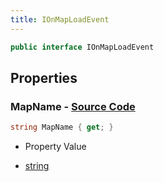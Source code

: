 ```yaml
---
title: IOnMapLoadEvent
---
```


```csharp
public interface IOnMapLoadEvent
```

## Properties

### **MapName** - [Source Code](https://github.com/swiftly-solution/swiftlys2/blob/main/managed/src/SwiftlyS2.Shared/Modules/Events/EventParams/IOnMapLoadEvent.cs#L11)

```csharp
string MapName { get; }
```

- Property Value

- [string](https://learn.microsoft.com/dotnet/api/system.string)

